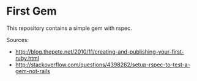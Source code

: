 First Gem
=========

This repository contains a simple gem with rspec.

Sources:

 * http://blog.thepete.net/2010/11/creating-and-publishing-your-first-ruby.html
 * http://stackoverflow.com/questions/4398262/setup-rspec-to-test-a-gem-not-rails
